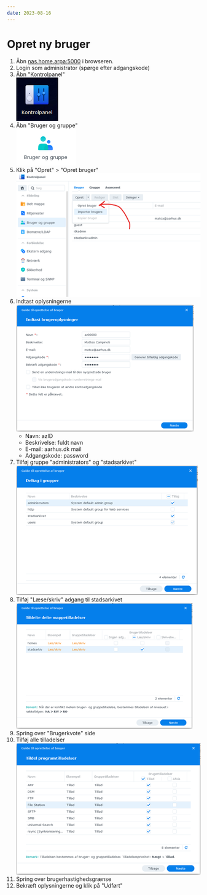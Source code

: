 ```yaml
---
date: 2023-08-16
---
```


# Opret ny bruger

1. Åbn [nas.home.arpa:5000](http://nas.home.arpa:5000) i browseren.
2. Login som administrator (spørge efter adgangskode)
3. Åbn "Kontrolpanel"<br/>
![](new_user%20(1).png)
4. Åbn "Bruger og gruppe"<br/>
![](new_user%20(2).png)
5. Klik på "Opret" > "Opret bruger"<br/>
![](new_user%20(3).png)
6. Indtast oplysningerne<br/>
![](new_user%20(4).png)
     * Navn: azID
     * Beskrivelse: fuldt navn
     * E-mail: aarhus.dk mail
     * Adgangskode: password
7. Tilføj gruppe "administrators" og "stadsarkivet"<br/>
![](new_user%20(5).png)
8. Tilføj "Læse/skriv" adgang til stadsarkivet<br/>
![](new_user%20(6).png)
9. Spring over "Brugerkvote" side
10. Tilføj alle tilladelser<br/>
![](new_user%20(7).png)
11. Spring over brugerhastighedsgrænse
12. Bekræft oplysningerne og klik på "Udført"
